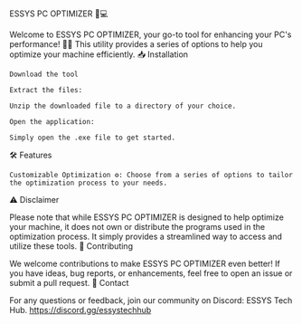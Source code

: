 ESSYS PC OPTIMIZER 🚀💻

Welcome to ESSYS PC OPTIMIZER, your go-to tool for enhancing your PC's performance! 🎉🔧 This utility provides a series of options to help you optimize your machine efficiently.
📥 Installation

    Download the tool

    Extract the files:

    Unzip the downloaded file to a directory of your choice.

    Open the application:

    Simply open the .exe file to get started.

🛠️ Features

    Customizable Optimization ⚙️: Choose from a series of options to tailor the optimization process to your needs.

⚠️ Disclaimer

Please note that while ESSYS PC OPTIMIZER is designed to help optimize your machine, it does not own or distribute the programs used in the optimization process. It simply provides a streamlined way to access and utilize these tools.
🤝 Contributing

We welcome contributions to make ESSYS PC OPTIMIZER even better! If you have ideas, bug reports, or enhancements, feel free to open an issue or submit a pull request.
📧 Contact

For any questions or feedback, join our community on Discord: ESSYS Tech Hub.
https://discord.gg/essystechhub
